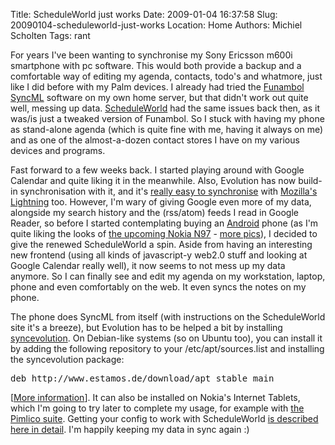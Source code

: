 Title: ScheduleWorld just works
Date: 2009-01-04 16:37:58
Slug: 20090104-scheduleworld-just-works
Location: Home
Authors: Michiel Scholten
Tags: rant

<p>For years I've been wanting to synchronise my Sony Ericsson m600i smartphone with pc software. This would both provide a backup and a comfortable way of editing my agenda, contacts, todo's and whatmore, just like I did before with my Palm devices. I already had tried the <a href="http://www.funambol.com/">Funambol</a> <a href="http://en.wikipedia.org/wiki/SyncML">SyncML</a> software on my own home server, but that didn't work out quite well, messing up data. <a href="http://scheduleworld.com/">ScheduleWorld</a> had the same issues back then, as it was/is just a tweaked version of Funambol. So I stuck with having my phone as stand-alone agenda (which is quite fine with me, having it always on me) and as one of the almost-a-dozen contact stores I have on my various devices and programs.</p>

<p>Fast forward to a few weeks back. I started playing around with Google Calendar and quite liking it in the meanwhile. Also, Evolution has now build-in synchronisation with it, and it's <a href="https://addons.mozilla.org/en-US/thunderbird/addon/4631">really easy to synchronise</a> with <a href="http://www.mozilla.org/projects/calendar/lightning/">Mozilla's Lightning</a> too. However, I'm wary of giving Google even more of my data, alongside my search history and the (rss/atom) feeds I read in Google Reader, so before I started contemplating buying an <a href="http://code.google.com/android/">Android</a> phone (as I'm quite liking the looks of <a href="http://www.engadget.com/2008/12/02/nokia-unveils-flagship-n97-phone/">the upcoming Nokia N97</a> - <a href="http://www.engadget.com/2008/12/02/nokia-n97-hands-on/">more pics</a>), I decided to give the renewed ScheduleWorld a spin. Aside from having an interesting new frontend (using all kinds of javascript-y web2.0 stuff and looking at Google Calendar really well), it now seems to not mess up my data anymore. So I can finally see and edit my agenda on my workstation, laptop, phone and even comfortably on the web. It even syncs the notes on my phone.</p>

<p>The phone does SyncML from itself (with instructions on the ScheduleWorld site it's a breeze), but Evolution has to be helped a bit by installing <a href="http://www.estamos.de/projects/SyncML/">syncevolution</a>. On Debian-like systems (so on Ubuntu too), you can install it by adding the following repository to your /etc/apt/sources.list and installing the syncevolution package:</p>

<pre>deb http://www.estamos.de/download/apt stable main</pre>

<p>[<a href="http://www.estamos.de/projects/SyncML/Installation.html">More information</a>]. It can also be installed on Nokia's Internet Tablets, which I'm going to try later to complete my usage, for example with <a href="http://www.pimlico-project.org/">the Pimlico suite</a>. Getting your config to work with ScheduleWorld <a href="http://www.estamos.de/projects/SyncML/GettingStarted.html">is described here in detail</a>. I'm happily keeping my data in sync again :)</p>